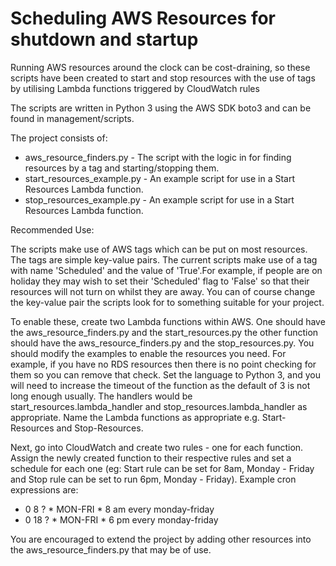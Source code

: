 # Scheduling AWS Resources for shutdown and startup
Running AWS resources around the clock can be cost-draining, so these scripts have been created to start and stop resources with the use of tags by utilising Lambda functions triggered by CloudWatch rules

The scripts are written in Python 3 using the AWS SDK boto3 and can be found in management/scripts.

The project consists of:
  - aws_resource_finders.py - The script with the logic in for finding resources by a tag and starting/stopping them.
  - start_resources_example.py - An example script for use in a Start Resources Lambda function.
  - stop_resources_example.py - An example script for use in a Start Resources Lambda function.

Recommended Use:

The scripts make use of AWS tags which can be put on most resources. The tags are simple key-value pairs. The current scripts make use of a tag with name 'Scheduled' and the value of 'True'.For example, if people are on holiday they may wish to set their 'Scheduled' flag to 'False' so that their resources will not turn on whilst they are away. You can of course change the key-value pair the scripts look for to something suitable for your project.
  
To enable these, create two Lambda functions within AWS. One should have the aws_resource_finders.py and the start_resources.py the other function should have the aws_resource_finders.py and the stop_resources.py. You should modify the examples to enable the resources you need. For example, if you have no RDS resources then there is no point checking for them so you can remove that check. Set the language to Python 3, and you will need to increase the timeout of the function as the default of 3 is not long enough usually. The handlers would be start_resources.lambda_handler and stop_resources.lambda_handler as appropriate. Name the Lambda functions as appropriate e.g. Start-Resources and Stop-Resources.
  
Next, go into CloudWatch and create two rules - one for each function. Assign the newly created function to their respective rules and set a schedule for each one (eg: Start rule can be set for 8am, Monday - Friday and Stop rule can be set to run 6pm, Monday - Friday). Example cron expressions are:
  - 0 8 ? * MON-FRI *    8 am every monday-friday
  - 0 18 ? * MON-FRI *   6 pm every monday-friday
  
You are encouraged to extend the project by adding other resources into the aws_resource_finders.py that may be of use.